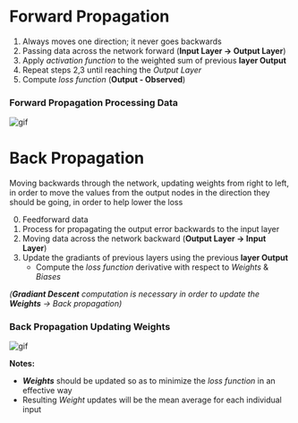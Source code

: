 
# Forward Propagation
 1. Always moves one direction; it never goes backwards
 2. Passing data across the network forward (__Input Layer -> Output Layer__)
 3. Apply *activation function* to the weighted sum of previous __layer Output__ 
 5. Repeat steps 2,3 until reaching the *Output Layer*
 4. Compute *loss function* (__Output - Observed__)

### Forward Propagation Processing Data
![gif](https://miro.medium.com/max/1200/1*kmDpcV6lVVMjuREj-ovC_g.gif)


# Back Propagation
Moving backwards through the network, updating weights from right to left, in order to move the values from the output nodes in the direction they should be going, in order to help lower the loss

 0. Feedforward data
 1. Process for propagating the output error backwards to the input layer
 2. Moving data across the network backward (__Output Layer -> Input Layer__)
 3. Update the gradiants of previous layers using the previous __layer Output__
    - Compute the *loss function* derivative with respect to *Weights* & *Biases*

*(__Gradiant Descent__ computation is necessary in order to update the __Weights__ -> Back propagation)*

### Back Propagation Updating Weights
![gif](https://hsto.org/files/627/6e1/d36/6276e1d365ba4f8497cd41fb110d7619.gif)


__Notes:__
 - ___Weights___ should be updated so as to minimize the *loss function* in an effective way
 - Resulting *Weight* updates will be the mean average for each individual input



